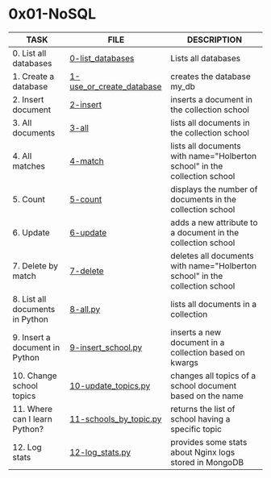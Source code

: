 # 0x01-NoSQL

| TASK                            | FILE                                                 | DESCRIPTION                                                                 |
|---------------------------------|------------------------------------------------------|-----------------------------------------------------------------------------|
| 0. List all databases           | [0-list_databases](0-list_databases)                 | Lists all databases                                                         |
| 1. Create a database            | [1-use_or_create_database](1-use_or_create_database) | creates the database my_db                                                  |
| 2. Insert document              | [2-insert](2-insert)                                 | inserts a document in the collection school                                 |
| 3. All documents                | [3-all](3-all)                                       | lists all documents in the collection school                                |
| 4. All matches                  | [4-match](4-match)                                   | lists all documents with name="Holberton school" in the collection school   |
| 5. Count                        | [5-count](5-count)                                   | displays the number of documents in the collection school                   |
| 6. Update                       | [6-update](6-update)                                 | adds a new attribute to a document in the collection school                 |
| 7. Delete by match              | [7-delete](7-delete)                                 | deletes all documents with name="Holberton school" in the collection school |
| 8. List all documents in Python | [8-all.py](8-all.py)                                 | lists all documents in a collection                                         |
| 9. Insert a document in Python  | [9-insert_school.py](9-insert_school.py)             | inserts a new document in a collection based on kwargs                      |
| 10. Change school topics        | [10-update_topics.py](10-update_topics.py)           | changes all topics of a school document based on the name                   |
| 11. Where can I learn Python?   | [11-schools_by_topic.py](11-schools_by_topic.py)     | returns the list of school having a specific topic                          |
| 12. Log stats                   | [12-log_stats.py](12-log_stats.py)                   | provides some stats about Nginx logs stored in MongoDB                      |
